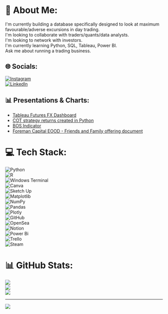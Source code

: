 # 💫 About Me:
I'm currently building a database specifically designed to look at maximum favourable/adverse excursions in day trading.  
I'm looking to collaborate with traders/quants/data analysts.  
I'm looking to network with investors.  
I'm currently learning Python, SQL, Tableau, Power BI.  
Ask me about running a trading business.  

## 🌐 Socials:
[![Instagram](https://img.shields.io/badge/Instagram-%23E4405F.svg?logo=Instagram&logoColor=white)](https://instagram.com/joshua_carriere)  
[![LinkedIn](https://img.shields.io/badge/LinkedIn-%230077B5.svg?logo=linkedin&logoColor=white)](https://linkedin.com/in/joshua-carrière-392a282)  

## 📊 Presentations & Charts:
- [Tableau Futures FX Dashboard](https://public.tableau.com/app/profile/joshua.carriere/viz/FXFuturesDashboard/Dashboard1)
- [COT strategy returns created in Python](https://joshuacarriere.github.io/BankofCanada/cot-returns-2024.html)
- [BOS Indicator](https://joshuacarriere.github.io/BankofCanada/BOS_chart.html)
- [Foreman Capital EOOD - Friends and Family offering document](https://www.canva.com/design/DAGfEu96Y3I/18E2GGQ4SUtVTyJeSNxwgA/view?utm_content=DAGfEu96Y3I&utm_campaign=designshare&utm_medium=link2&utm_source=uniquelinks&utlId=h9326fa7425)

# 💻 Tech Stack:
![Python](https://img.shields.io/badge/python-3670A0?style=for-the-badge&logo=python&logoColor=ffdd54)  
![R](https://img.shields.io/badge/r-%23276DC3.svg?style=for-the-badge&logo=r&logoColor=white)  
![Windows Terminal](https://img.shields.io/badge/Windows%20Terminal-%234D4D4D.svg?style=for-the-badge&logo=windows-terminal&logoColor=white)  
![Canva](https://img.shields.io/badge/Canva-%2300C4CC.svg?style=for-the-badge&logo=Canva&logoColor=white)  
![Sketch Up](https://img.shields.io/badge/SketchUp-005F9E?style=for-the-badge&logo=sketchup&logoColor=white)  
![Matplotlib](https://img.shields.io/badge/Matplotlib-%23ffffff.svg?style=for-the-badge&logo=Matplotlib&logoColor=black)  
![NumPy](https://img.shields.io/badge/numpy-%23013243.svg?style=for-the-badge&logo=numpy&logoColor=white)  
![Pandas](https://img.shields.io/badge/pandas-%23150458.svg?style=for-the-badge&logo=pandas&logoColor=white)  
![Plotly](https://img.shields.io/badge/Plotly-%233F4F75.svg?style=for-the-badge&logo=plotly&logoColor=white)  
![GitHub](https://img.shields.io/badge/github-%23121011.svg?style=for-the-badge&logo=github&logoColor=white)  
![OpenSea](https://img.shields.io/badge/OpenSea-%232081E2.svg?style=for-the-badge&logo=opensea&logoColor=white)  
![Notion](https://img.shields.io/badge/Notion-%23000000.svg?style=for-the-badge&logo=notion&logoColor=white)  
![Power Bi](https://img.shields.io/badge/power_bi-F2C811?style=for-the-badge&logo=powerbi&logoColor=black)  
![Trello](https://img.shields.io/badge/Trello-%23026AA7.svg?style=for-the-badge&logo=Trello&logoColor=white)  
![Steam](https://img.shields.io/badge/steam-%23000000.svg?style=for-the-badge&logo=steam&logoColor=white)  

# 📊 GitHub Stats:
![](https://github-readme-stats.vercel.app/api?username=JoshuaCarriere&theme=dark&hide_border=false&include_all_commits=false&count_private=false)  
![](https://nirzak-streak-stats.vercel.app/?user=JoshuaCarriere&theme=dark&hide_border=false)  
![](https://github-readme-stats.vercel.app/api/top-langs/?username=JoshuaCarriere&theme=dark&hide_border=false&include_all_commits=false&count_private=false&layout=compact)  

---
[![](https://visitcount.itsvg.in/api?id=JoshuaCarriere&icon=0&color=0)](https://visitcount.itsvg.in)

<!-- Proudly created with GPRM ( https://gprm.itsvg.in ) -->
